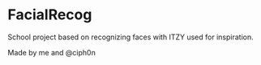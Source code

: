 # FacialRecog

School project based on recognizing faces with ITZY used for inspiration.

Made by me and @ciph0n
